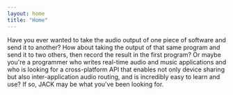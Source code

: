 ```yaml
---
layout: home
title: "Home"
---
```

Have you ever wanted to take the audio output of one piece of software and send it
to another? How about taking the output of that same program and send it to two
others, then record the result in the first program? Or maybe you're a programmer
who writes real-time audio and music applications and who is looking for a
cross-platform API that enables not only device sharing but also inter-application
audio routing, and is incredibly easy to learn and use? If so, JACK may be what
you've been looking for.
